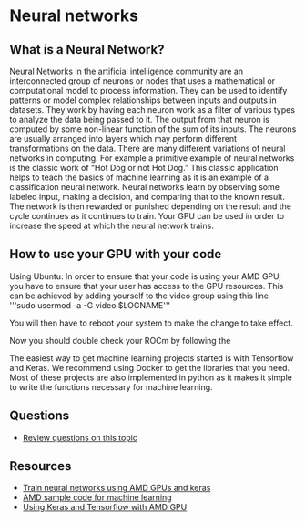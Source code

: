 # Neural networks

## What is a Neural Network?

Neural Networks in the artificial intelligence community are an interconnected group of neurons or nodes that uses a mathematical or computational model to process information. They can be used to identify patterns or model complex relationships between inputs and outputs in datasets. They work by having each neuron work as a filter of various types to analyze the data being passed to it. The output from that neuron is computed by some non-linear function of the sum of its inputs. The neurons are usually arranged into layers which may perform different transformations on the data. There are many different variations of neural networks in computing. For example a primitive example of neural networks is the classic work of “Hot Dog or not Hot Dog.” This classic application helps to teach the basics of machine learning as it is an example of a classification neural network. Neural networks learn by observing some labeled input, making a decision, and comparing that to the known result. The network is then rewarded or punished depending on the result and the cycle continues as it continues to train. Your GPU can be used in order to increase the speed at which the neural network trains.

## How to use your GPU with your code

Using Ubuntu:
In order to ensure that your code is using your AMD GPU, you have to ensure that your user has access to the GPU resources. This can be achieved by adding yourself to the video group using this line
'''sudo usermod -a -G video $LOGNAME'''

You will then have to reboot your system to make the change to take effect.

Now you should double check your ROCm by following the

The easiest way to get machine learning projects started is with Tensorflow and Keras. We recommend using Docker to get the libraries that you need. Most of these projects are also implemented in python as it makes it simple to write the functions necessary for machine learning.


## Questions
  - [Review questions on this topic](Practice/Questions.md) 

## Resources
 - [Train neural networks using AMD GPUs and keras](https://towardsdatascience.com/train-neural-networks-using-amd-gpus-and-keras-37189c453878)
 - [AMD sample code for machine learning](https://github.com/IntuitionMachine/SEEDBank)
 - [Using Keras and Tensorflow with AMD GPU](https://morioh.com/p/0fa4fe33e8bf)
